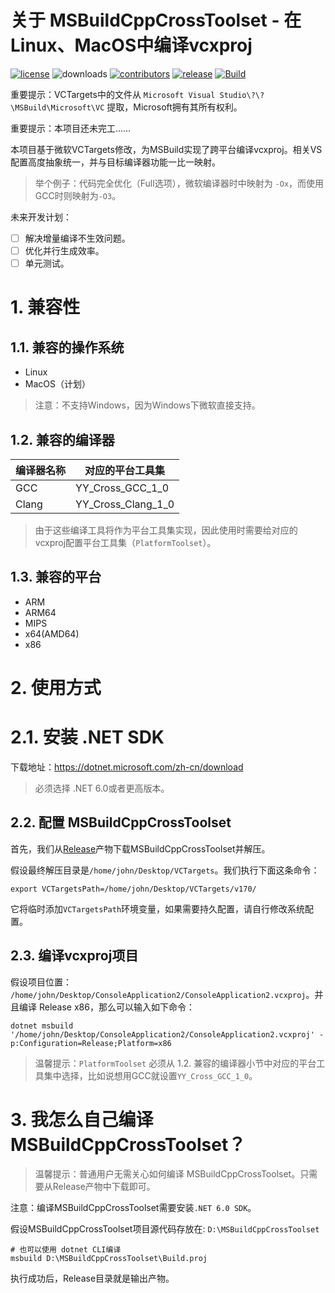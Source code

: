 ﻿# 关于 MSBuildCppCrossToolset - 在Linux、MacOS中编译vcxproj
[![license](https://img.shields.io/github/license/Chuyu-Team/MSBuildCppCrossToolset)](https://github.com/Chuyu-Team/MSBuildCppCrossToolset/blob/master/LICENSE)
![downloads](https://img.shields.io/github/downloads/Chuyu-Team/MSBuildCppCrossToolset/total)
[![contributors](https://img.shields.io/github/contributors-anon/Chuyu-Team/MSBuildCppCrossToolset)](https://github.com/Chuyu-Team/MSBuildCppCrossToolset/graphs/contributors)
[![release](https://img.shields.io/github/v/release/Chuyu-Team/MSBuildCppCrossToolset?include_prereleases)](https://github.com/Chuyu-Team/MSBuildCppCrossToolset/releases)
[![Build](https://github.com/Chuyu-Team/MSBuildCppCrossToolset/actions/workflows/Build.yml/badge.svg)](https://github.com/Chuyu-Team/MSBuildCppCrossToolset/actions/workflows/Build.yml)

重要提示：VCTargets中的文件从 `Microsoft Visual Studio\?\?\MSBuild\Microsoft\VC` 提取，Microsoft拥有其所有权利。

重要提示：本项目还未完工……

本项目基于微软VCTargets修改，为MSBuild实现了跨平台编译vcxproj。相关VS配置高度抽象统一，并与目标编译器功能一比一映射。

> 举个例子：代码完全优化（Full选项），微软编译器时中映射为 `-Ox`，而使用GCC时则映射为`-O3`。

未来开发计划：
* [ ] 解决增量编译不生效问题。
* [ ] 优化并行生成效率。
* [ ] 单元测试。

# 1. 兼容性
## 1.1. 兼容的操作系统
* Linux
* MacOS（计划）

> 注意：不支持Windows，因为Windows下微软直接支持。

## 1.2. 兼容的编译器
| 编译器名称     | 对应的平台工具集
| -------------- | -----------
| GCC            | YY_Cross_GCC_1_0
| Clang          | YY_Cross_Clang_1_0

> 由于这些编译工具将作为平台工具集实现，因此使用时需要给对应的vcxproj配置平台工具集（`PlatformToolset`）。


## 1.3. 兼容的平台
* ARM
* ARM64
* MIPS
* x64(AMD64)
* x86

# 2. 使用方式
# 2.1. 安装 .NET SDK
下载地址：https://dotnet.microsoft.com/zh-cn/download

> 必须选择 .NET 6.0或者更高版本。

## 2.2. 配置 MSBuildCppCrossToolset
首先，我们从[Release](https://github.com/Chuyu-Team/MSBuildCppCrossToolset/releases)产物下载MSBuildCppCrossToolset并解压。

假设最终解压目录是`/home/john/Desktop/VCTargets`。我们执行下面这条命令：

```
export VCTargetsPath=/home/john/Desktop/VCTargets/v170/
```

它将临时添加`VCTargetsPath`环境变量，如果需要持久配置，请自行修改系统配置。

## 2.3. 编译vcxproj项目
假设项目位置： `/home/john/Desktop/ConsoleApplication2/ConsoleApplication2.vcxproj`。并且编译 Release x86，那么可以输入如下命令：

```
dotnet msbuild '/home/john/Desktop/ConsoleApplication2/ConsoleApplication2.vcxproj' -p:Configuration=Release;Platform=x86
```

> 温馨提示：`PlatformToolset` 必须从 1.2. 兼容的编译器小节中对应的平台工具集中选择，比如说想用GCC就设置`YY_Cross_GCC_1_0`。

# 3. 我怎么自己编译 MSBuildCppCrossToolset？
> 温馨提示：普通用户无需关心如何编译 MSBuildCppCrossToolset。只需要从Release产物中下载即可。

注意：编译MSBuildCppCrossToolset需要安装`.NET 6.0 SDK`。

假设MSBuildCppCrossToolset项目源代码存放在: `D:\MSBuildCppCrossToolset`
```
# 也可以使用 dotnet CLI编译
msbuild D:\MSBuildCppCrossToolset\Build.proj
```

执行成功后，Release目录就是输出产物。
